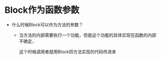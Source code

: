 # Block作为函数参数



* 什么时候Block可以作为方法的参数？
  * 当方法的内部需要执行一个功能，但是这个功能的具体实现在函数的内部不确定，

    这个时候调用者就用Block将方法实现的代码传进来



